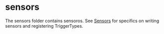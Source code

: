 # sensors

The sensors folder contains sensoros. See [Sensors](http://docs.coditation.com/sensors.html) for specifics on writing
sensors and registering TriggerTypes.
